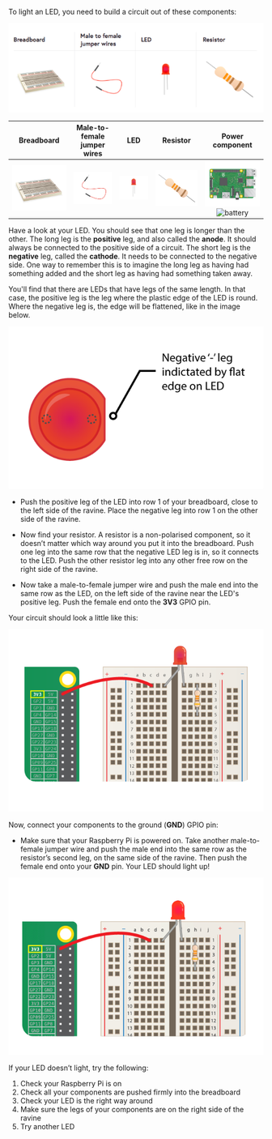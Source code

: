 To light an LED, you need to build a circuit out of these components:

![Circuit Requirements](images/circuit-requirements.png)

| Breadboard                         | Male-to-female jumper wires    | LED                         | Resistor                       | Power component                                                    |
|:---------------------------:       |:---------------------------:   |:---------------------------:|:---------------------------:   |:---------------------------:                                       |
|![breadboard](images/breadboard.png)|![mfjumper](images/mfjumper.png)|![LED](images/led.png)       |![resistor](images/resistor.png)|![raspberrypi](images/raspberrypi.png)![battery](images/battery.png)|

Have a look at your LED. You should see that one leg is longer than the other. The long leg is the **positive** leg, and also called the **anode**. It should always be connected to the positive side of a circuit. The short leg is the **negative** leg,  called the **cathode**. It needs to be connected to the negative side. One way to remember this is to imagine the long leg as having had something added and the short leg as having had something taken away.

You'll find that there are LEDs that have legs of the same length. In that case, the positive leg is the leg where the plastic edge of the LED is round. Where the negative leg is, the edge will be flattened, like in the image below.

![LED Closeup](images/LEDcloseup.png)

+ Push the positive leg of the LED into row 1 of your breadboard, close to the left side of the ravine. Place the negative leg into row 1 on the other side of the ravine.

+ Now find your resistor. A resistor is a non-polarised component, so it doesn’t matter which way around you put it into the breadboard. Push one leg into the same row that the negative LED leg is in, so it connects to the LED. Push the other resistor leg into any other free row on the right side of the ravine.

+ Now take a male-to-female jumper wire and push the male end into the same row as the LED, on the left side of the ravine near the LED's positive leg. Push the female end onto the **3V3** GPIO pin.

Your circuit should look a little like this:

![Circuit Missing Ground](images/ground-missing.png)

Now, connect your components to the ground (**GND**) GPIO pin:

+ Make sure that your Raspberry Pi is powered on. Take another male-to-female jumper wire and push the male end into the same row as the resistor’s second leg, on the same side of the ravine. Then push the female end onto your **GND** pin. Your LED should light up!

![Circuit Current Flow](images/circuit-current-flow.gif)

If your LED doesn’t light, try the following:
1) Check your Raspberry Pi is on
2) Check all your components are pushed firmly into the breadboard
3) Check your LED is the right way around
4) Make sure the legs of your components are on the right side of the ravine
5) Try another LED
